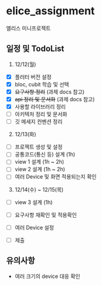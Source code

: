 # elice_assignment
앨리스 미니프로젝트

## 일정 및 TodoList
1. 12/12(월)
- [x] 플러터 버전 설정
- [x] bloc, cubit 학습 및 선택
- [x] ~~요구사항 정리~~ (과제 docs 참고)
- [x] ~~api 정리 및 문서화~~ (과제 docs 참고)
- [x] 사용할 라이브러리 정리
- [ ] 아키텍처 정리 및 문서화
- [ ] 깃 메세지 컨벤션 정리

2. 12/13(화)
- [ ] 프로젝트 생성 및 설정
- [ ] 공통코드(통신 등) 설계 (1h)
- [ ] view 1 설계 (1h ~ 2h)
- [ ] view 2 설계 (1h ~ 2h)
- [ ] 여러 Device 및 화면 적용되는지 확인

3. 12/14(수) ~ 12/15(목)
- [ ] view 3 설계 (1h)
- [ ] 요구사항 재확인 및 적용확인
- [ ] 여러 Device 설정
- [ ] 제출


## 유의사항
- 여러 크기의 device 대응 확인
